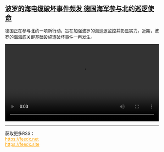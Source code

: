 <!--1739362625000-->
[波罗的海电缆破坏事件频发 德国海军参与北约巡逻使命](https://www.dw.com/zh/%E6%B3%A2%E7%BD%97%E7%9A%84%E6%B5%B7%E7%94%B5%E7%BC%86%E7%A0%B4%E5%9D%8F%E4%BA%8B%E4%BB%B6%E9%A2%91%E5%8F%91%20%E5%BE%B7%E5%9B%BD%E6%B5%B7%E5%86%9B%E5%8F%82%E4%B8%8E%E5%8C%97%E7%BA%A6%E5%B7%A1%E9%80%BB%E4%BD%BF%E5%91%BD/a-71528579)
------

<p>德国正在参与北约一项新行动，旨在加强波罗的海巡逻监控并彰显实力。近期，波罗的海海底关键基础设施遭破坏事件一再发生。</small></p><video src="https://tvdownloaddw-a.akamaihd.net/Events/mp4/vdt_zh/2025/newschi250206_baltic_01icw_AVC_1280x720.mp4" controls style="width:100%"></video><br><hr><div>获取更多RSS：<br><a href="https://feedx.net" style="color:orange" target="_blank">https://feedx.net</a> <br><a href="https://feedx.site" style="color:orange" target="_blank">https://feedx.site</a><br></div>

